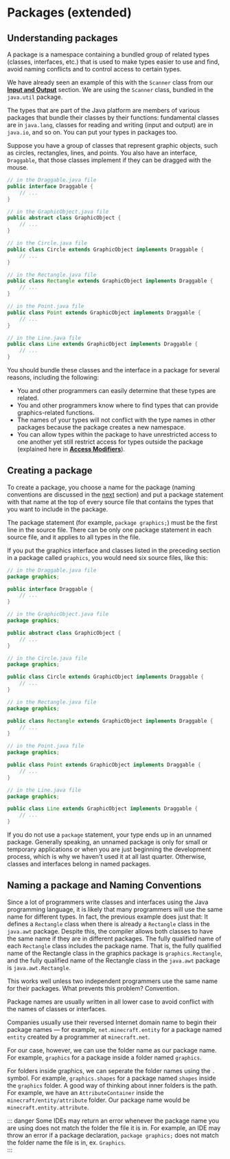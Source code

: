 # Packages (extended)

## Understanding packages
A package is a namespace containing a bundled group of related types (classes, interfaces, etc.) that is used to make types easier to use and find, avoid naming conflicts and to control access to certain types.

We have already seen an example of this with the `Scanner` class from our [**Input and Output**](/guide/1/input-output.md) section. We are using the `Scanner` class, bundled in the `java.util` package.

The types that are part of the Java platform are members of various packages that bundle their classes by their functions: fundamental classes are in `java.lang`, classes for reading and writing (input and output) are in `java.io`, and so on. You can put your types in packages too.

Suppose you have a group of classes that represent graphic objects, such as circles, rectangles, lines, and points. You also have an interface, `Draggable`, that those classes implement if they can be dragged with the mouse.

```java
// in the Draggable.java file
public interface Draggable {
    // ...
}

// in the GraphicObject.java file
public abstract class GraphicObject {
    // ...
}

// in the Circle.java file
public class Circle extends GraphicObject implements Draggable {
    // ...
}

// in the Rectangle.java file
public class Rectangle extends GraphicObject implements Draggable {
    // ...
}

// in the Point.java file
public class Point extends GraphicObject implements Draggable {
    // ...
}

// in the Line.java file
public class Line extends GraphicObject implements Draggable {
    // ...
}
```

You should bundle these classes and the interface in a package for several reasons, including the following:
- You and other programmers can easily determine that these types are related.
- You and other programmers know where to find types that can provide graphics-related functions.
- The names of your types will not conflict with the type names in other packages because the package creates a new namespace.
- You can allow types within the package to have unrestricted access to one another yet still restrict access for types outside the package (explained here in [**Access Modifiers**](/guide/2/oop.md#access-modifiers)).

## Creating a package
To create a package, you choose a name for the package (naming conventions are discussed in the [next](#naming-a-package) section) and put a package statement with that name at the top of every source file that contains the types that you want to include in the package.

The package statement (for example, `package graphics;`) must be the first line in the source file. There can be only one package statement in each source file, and it applies to all types in the file.

If you put the graphics interface and classes listed in the preceding section in a package called `graphics`, you would need six source files, like this:
```java
// in the Draggable.java file
package graphics;

public interface Draggable {
    // ...
}

// in the GraphicObject.java file
package graphics;

public abstract class GraphicObject {
    // ...
}

// in the Circle.java file
package graphics;

public class Circle extends GraphicObject implements Draggable {
    // ...
}

// in the Rectangle.java file
package graphics;

public class Rectangle extends GraphicObject implements Draggable {
    // ...
}

// in the Point.java file
package graphics;

public class Point extends GraphicObject implements Draggable {
    // ...
}

// in the Line.java file
package graphics;

public class Line extends GraphicObject implements Draggable {
    // ...
}
```

If you do not use a `package` statement, your type ends up in an unnamed package. Generally speaking, an unnamed package is only for small or temporary applications or when you are just beginning the development process, which is why we haven't used it at all last quarter. Otherwise, classes and interfaces belong in named packages.

## Naming a package and Naming Conventions
Since a lot of programmers write classes and interfaces using the Java programming language, it is likely that many programmers will use the same name for different types. In fact, the previous example does just that: It defines a `Rectangle` class when there is already a `Rectangle` class in the `java.awt` package. Despite this, the compiler allows both classes to have the same name if they are in different packages. The fully qualified name of each `Rectangle` class includes the package name. That is, the fully qualified name of the Rectangle class in the graphics package is `graphics.Rectangle`, and the fully qualified name of the Rectangle class in the `java.awt` package is `java.awt.Rectangle`. 

This works well unless two independent programmers use the same name for their packages. What prevents this problem? Convention.

Package names are usually written in all lower case to avoid conflict with the names of classes or interfaces.

Companies usually use their reversed Internet domain name to begin their package names — for example, `net.minecraft.entity` for a package named `entity` created by a programmer at `minecraft.net`.

For our case, however, we can use the folder name as our package name. For example, `graphics` for a package inside a folder named `graphics`. 

For folders inside graphics, we can seperate the folder names using the `.` symbol. For example, `graphics.shapes` for a package named `shapes` inside the `graphics` folder. A good way of thinking about inner folders is the path. For example, we have an `AttributeContainer` inside the `minecraft/entity/attribute` folder. Our package name would be `minecraft.entity.attribute`.

::: danger
Some IDEs may return an error whenever the package name you are using does not match the folder the file it is in. For example, an IDE may throw an error if a package declaration, `package graphics;` does not match the folder name the file is in, ex. `Graphics`.  
:::
